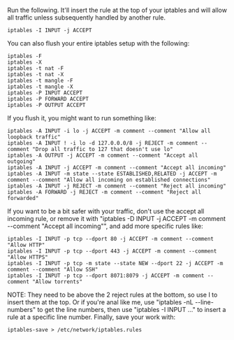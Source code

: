 Run the following. It'll insert the rule at the top of your iptables and will allow all traffic unless subsequently handled by another rule.

```
iptables -I INPUT -j ACCEPT

```

You can also flush your entire iptables setup with the following:

```
iptables -F
iptables -X
iptables -t nat -F
iptables -t nat -X
iptables -t mangle -F
iptables -t mangle -X
iptables -P INPUT ACCEPT
iptables -P FORWARD ACCEPT
iptables -P OUTPUT ACCEPT

```

If you flush it, you might want to run something like:

```
iptables -A INPUT -i lo -j ACCEPT -m comment --comment "Allow all loopback traffic"
iptables -A INPUT ! -i lo -d 127.0.0.0/8 -j REJECT -m comment --comment "Drop all traffic to 127 that doesn't use lo"
iptables -A OUTPUT -j ACCEPT -m comment --comment "Accept all outgoing"
iptables -A INPUT -j ACCEPT -m comment --comment "Accept all incoming"
iptables -A INPUT -m state --state ESTABLISHED,RELATED -j ACCEPT -m comment --comment "Allow all incoming on established connections"
iptables -A INPUT -j REJECT -m comment --comment "Reject all incoming"
iptables -A FORWARD -j REJECT -m comment --comment "Reject all forwarded"

```

If you want to be a bit safer with your traffic, don't use the accept all incoming rule, or remove it with "iptables -D INPUT -j ACCEPT -m comment --comment "Accept all incoming"", and add more specific rules like:

```
iptables -I INPUT -p tcp --dport 80 -j ACCEPT -m comment --comment "Allow HTTP"
iptables -I INPUT -p tcp --dport 443 -j ACCEPT -m comment --comment "Allow HTTPS"
iptables -I INPUT -p tcp -m state --state NEW --dport 22 -j ACCEPT -m comment --comment "Allow SSH"
iptables -I INPUT -p tcp --dport 8071:8079 -j ACCEPT -m comment --comment "Allow torrents"

```

NOTE: They need to be above the 2 reject rules at the bottom, so use I to insert them at the top. Or if you're anal like me, use "iptables -nL --line-numbers" to get the line numbers, then use "iptables -I INPUT ..." to insert a rule at a specific line number. Finally, save your work with:

```
iptables-save > /etc/network/iptables.rules
```
<!--stackedit_data:
eyJoaXN0b3J5IjpbMTIyNDIyNDIxOF19
-->
